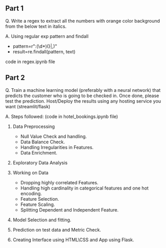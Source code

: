 ## Part 1

Q. Write a regex to extract all the numbers with orange color background from the below text in italics.

A. Using regular exp pattern and findall
   * pattern=r":(\d*)(}|,)"
   * result=re.findall(pattern, text)
   
   code in regex.ipynb file


## Part 2

Q. Train a machine learning model (preferably with a neural network) that 
predicts the customer who is going to be checked in. Once done, please test 
the prediction. Host/Deploy the results using any hosting service you want (streamlit/flask) 


A. Steps followed: (code in hotel_bookings.ipynb file)
   1. Data Preprocessing
      * Null Value Check and handling.
      * Data Balance Check.
      * Handling Irregularities in Features.
      * Data Enrichment.

   2. Exploratory Data Analysis
   
   3. Working on Data
      * Dropping highly correlated Features.
      * Handling high cardinality in categorical features and one hot encoding.
      * Feature Selection.
      * Feature Scaling.
      * Splitting Dependent and Independent Feature.
   
   4. Model Selection and fitting.
   
   5. Prediction on test data and Metric Check.

   6. Creating Interface using HTML\CSS and App using Flask.

 




      


